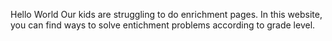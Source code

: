 Hello World
Our kids are struggling to do enrichment pages.
In this website, you can find ways to solve entichment problems according to grade level.
